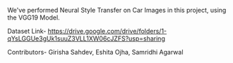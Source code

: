 We've performed Neural Style Transfer on Car Images in this project, using the VGG19 Model. 


Dataset Link- https://drive.google.com/drive/folders/1-qYsLGGUe3gUk1suuZ3VLL1XW06cJZFS?usp=sharing


Contributors-
Girisha Sahdev,
Eshita Ojha,
Samridhi Agarwal
